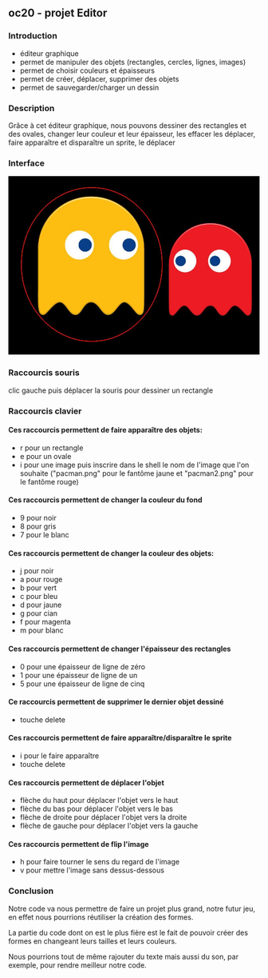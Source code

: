 ## oc20 - projet Editor

### Introduction

- éditeur graphique
- permet de manipuler des objets (rectangles, cercles, lignes, images)
- permet de choisir couleurs et épaisseurs
- permet de créer, déplacer, supprimer des objets
- permet de sauvegarder/charger un dessin

### Description
Grâce à cet éditeur graphique, nous pouvons dessiner des rectangles et des ovales, changer leur couleur et leur épaisseur, les effacer les déplacer, faire apparaître et disparaître un sprite, le déplacer

### Interface

![exemple de l'éditeur graphique](img/capture_editor.jpeg)

### Raccourcis souris
clic gauche puis déplacer la souris pour dessiner un rectangle

### Raccourcis clavier

#### Ces raccourcis permettent de faire apparaître des objets:
- r pour un rectangle
- e pour un ovale
- i pour une image puis inscrire dans le shell le nom de l'image que l'on souhaite
  ("pacman.png" pour le fantôme jaune et "pacman2.png" pour le fantôme rouge)

#### Ces raccourcis permettent de changer la couleur du fond
- 9 pour noir
- 8 pour gris 
- 7 pour le blanc

#### Ces raccourcis permettent de changer la couleur des objets: 
- j pour noir 
- a pour rouge
- b pour vert
- c pour bleu
- d pour jaune
- g pour cian
- f pour magenta
- m pour blanc

#### Ces raccourcis permettent de changer l'épaisseur des rectangles
- 0 pour une épaisseur de ligne de zéro
- 1 pour une épaisseur de ligne de un
- 5 pour une épaisseur de ligne de cinq

#### Ce raccourcis permettent de supprimer le dernier objet dessiné
- touche delete

#### Ces raccourcis permettent de faire apparaître/disparaître le sprite
- i pour le faire apparaître
- touche delete

#### Ces raccourcis permettent de déplacer l'objet
- flèche du haut pour déplacer l'objet vers le haut
- flèche du bas pour déplacer l'objet vers le bas
- flèche de droite pour déplacer l'objet vers la droite
- flèche de gauche pour déplacer l'objet vers la gauche

#### Ces raccourcis permettent de flip l'image
- h pour faire tourner le sens du regard de l'image
- v pour mettre l'image sans dessus-dessous

### Conclusion

Notre code va nous permettre de faire un projet plus grand, notre futur jeu, en effet nous pourrions réutiliser la création des formes.

La partie du code dont on est le plus fière est le fait de pouvoir créer des formes en changeant leurs tailles et leurs couleurs.

Nous pourrions tout de même rajouter du texte mais aussi du son, par exemple, pour rendre meilleur notre code.
